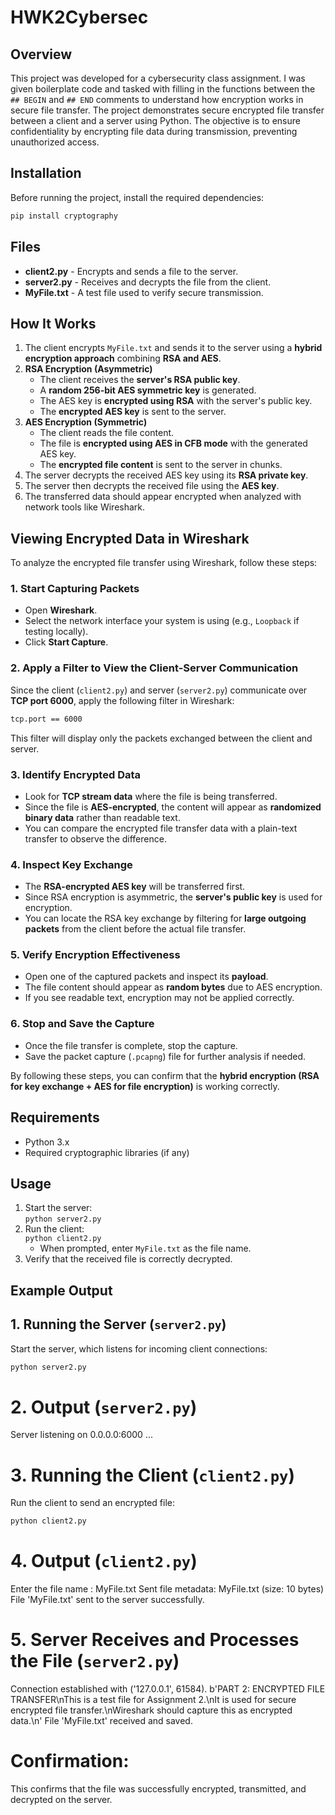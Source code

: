 # HWK2Cybersec

## Overview
This project was developed for a cybersecurity class assignment. I was given boilerplate code and tasked with filling in the functions between the `## BEGIN` and `## END` comments to understand how encryption works in secure file transfer. The project demonstrates secure encrypted file transfer between a client and a server using Python. The objective is to ensure confidentiality by encrypting file data during transmission, preventing unauthorized access.


## Installation
Before running the project, install the required dependencies:
```bash
pip install cryptography
```


## Files
- **client2.py** - Encrypts and sends a file to the server.
- **server2.py** - Receives and decrypts the file from the client.
- **MyFile.txt** - A test file used to verify secure transmission.


## How It Works
1. The client encrypts `MyFile.txt` and sends it to the server using a **hybrid encryption approach** combining **RSA and AES**.
2. **RSA Encryption (Asymmetric)**
   - The client receives the **server's RSA public key**.
   - A **random 256-bit AES symmetric key** is generated.
   - The AES key is **encrypted using RSA** with the server's public key.
   - The **encrypted AES key** is sent to the server.
3. **AES Encryption (Symmetric)**
   - The client reads the file content.
   - The file is **encrypted using AES in CFB mode** with the generated AES key.
   - The **encrypted file content** is sent to the server in chunks.
4. The server decrypts the received AES key using its **RSA private key**.
5. The server then decrypts the received file using the **AES key**.
6. The transferred data should appear encrypted when analyzed with network tools like Wireshark.


## Viewing Encrypted Data in Wireshark

To analyze the encrypted file transfer using Wireshark, follow these steps:

### **1. Start Capturing Packets**
- Open **Wireshark**.
- Select the network interface your system is using (e.g., `Loopback` if testing locally).
- Click **Start Capture**.

### **2. Apply a Filter to View the Client-Server Communication**
Since the client (`client2.py`) and server (`server2.py`) communicate over **TCP port 6000**, apply the following filter in Wireshark:

```bash
tcp.port == 6000
```


This filter will display only the packets exchanged between the client and server.

### **3. Identify Encrypted Data**
- Look for **TCP stream data** where the file is being transferred.
- Since the file is **AES-encrypted**, the content will appear as **randomized binary data** rather than readable text.
- You can compare the encrypted file transfer data with a plain-text transfer to observe the difference.

### **4. Inspect Key Exchange**
- The **RSA-encrypted AES key** will be transferred first.
- Since RSA encryption is asymmetric, the **server's public key** is used for encryption.
- You can locate the RSA key exchange by filtering for **large outgoing packets** from the client before the actual file transfer.

### **5. Verify Encryption Effectiveness**
- Open one of the captured packets and inspect its **payload**.
- The file content should appear as **random bytes** due to AES encryption.
- If you see readable text, encryption may not be applied correctly.

### **6. Stop and Save the Capture**
- Once the file transfer is complete, stop the capture.
- Save the packet capture (`.pcapng`) file for further analysis if needed.

By following these steps, you can confirm that the **hybrid encryption (RSA for key exchange + AES for file encryption)** is working correctly.



## Requirements
- Python 3.x
- Required cryptographic libraries (if any)



## Usage
1. Start the server:  
   `python server2.py`
2. Run the client:  
   `python client2.py`  
   - When prompted, enter `MyFile.txt` as the file name.
3. Verify that the received file is correctly decrypted.


## Example Output


## **1. Running the Server (`server2.py`)**
Start the server, which listens for incoming client connections:
```bash
python server2.py
```

# 2. Output (`server2.py`)
Server listening on 0.0.0.0:6000 ...

# 3. Running the Client (`client2.py`)
Run the client to send an encrypted file:
```bash
python client2.py
```

# 4. Output (`client2.py`)
Enter the file name : MyFile.txt
Sent file metadata: MyFile.txt (size: 10 bytes)
File 'MyFile.txt' sent to the server successfully.

# 5. Server Receives and Processes the File (`server2.py`)
Connection established with ('127.0.0.1', 61584).
b'PART 2: ENCRYPTED FILE TRANSFER\nThis is a test file for Assignment 2.\nIt is used for secure encrypted file transfer.\nWireshark should capture this as encrypted data.\n'
File 'MyFile.txt' received and saved.

# Confirmation:
This confirms that the file was successfully encrypted, transmitted, and decrypted on the server.


